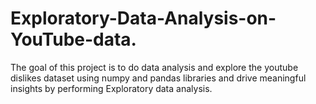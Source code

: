 # Exploratory-Data-Analysis-on-YouTube-data.
The goal of this project is to do data analysis and explore the youtube dislikes dataset using numpy and pandas libraries and drive meaningful insights by performing Exploratory data analysis.
